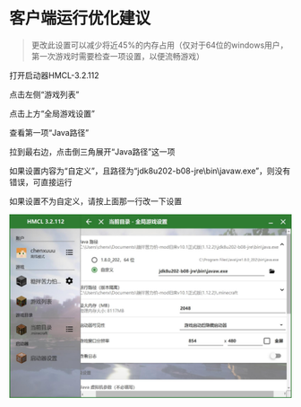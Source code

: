 # 客户端运行优化建议

> 更改此设置可以减少将近45%的内存占用（仅对于64位的windows用户，第一次游戏时需要检查一项设置，以便流畅游戏）

打开启动器HMCL-3.2.112

点击左侧“游戏列表”

点击上方“全局游戏设置”

查看第一项“Java路径”

拉到最右边，点击倒三角展开“Java路径”这一项

如果设置内容为“自定义”，且路径为“jdk8u202-b08-jre\bin\javaw.exe”，则没有错误，可直接运行

如果设置不为自定义，请按上面那一行改一下设置

![](../assets/qi-dong-jie-mian.jpg)

